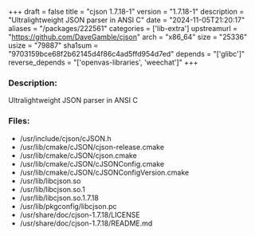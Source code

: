 +++
draft = false
title = "cjson 1.7.18-1"
version = "1.7.18-1"
description = "Ultralightweight JSON parser in ANSI C"
date = "2024-11-05T21:20:17"
aliases = "/packages/222561"
categories = ['lib-extra']
upstreamurl = "https://github.com/DaveGamble/cjson"
arch = "x86_64"
size = "25336"
usize = "79887"
sha1sum = "9703159bce68f2b62145d4f86c4ad5ffd954d7ed"
depends = "['glibc']"
reverse_depends = "['openvas-libraries', 'weechat']"
+++
### Description: 
Ultralightweight JSON parser in ANSI C

### Files: 
* /usr/include/cjson/cJSON.h
* /usr/lib/cmake/cJSON/cjson-release.cmake
* /usr/lib/cmake/cJSON/cjson.cmake
* /usr/lib/cmake/cJSON/cJSONConfig.cmake
* /usr/lib/cmake/cJSON/cJSONConfigVersion.cmake
* /usr/lib/libcjson.so
* /usr/lib/libcjson.so.1
* /usr/lib/libcjson.so.1.7.18
* /usr/lib/pkgconfig/libcjson.pc
* /usr/share/doc/cjson-1.7.18/LICENSE
* /usr/share/doc/cjson-1.7.18/README.md
